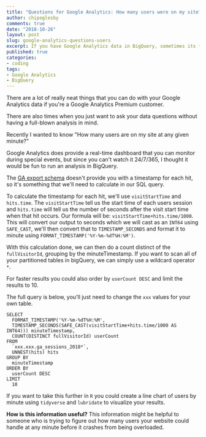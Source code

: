 ```yaml
---
title: "Questions for Google Analytics: How many users were on my site?"
author: chipoglesby
comments: true
date: "2018-10-26"
layout: post
slug: google-analytics-questions-users
excerpt: If you have Google Analytics data in BigQuery, sometimes its fun just to ask questions.
published: true
categories:
- coding
tags:
- Google Analytics
- BigQuery
---
```


There are a lot of really neat things that you can do with your Google Analytics
data if you're a Google Analytics Premium customer.

There are also times when you just want to ask your data questions without 
having a full-blown analysis in mind.

Recently I wanted to know "How many users are on my site at any given minute?"

Google Analytics does provide a real-time dashboard that you can monitor during
special events, but since you can't watch it 24/7/365, I thought it would be
fun to run an analysis in BigQuery.

The 
[GA export schema](https://support.google.com/analytics/answer/3437719?hl=en)
doesn't provide you with a timestamp for each hit, so it's something that
we'll need to calculate in our SQL query.

To calculate the timestamp for each hit, we'll use `visitStartTime` and 
`hits.time`. The `visitStartTime` tell us the start time of each users session
and `hits.time` will tell us the number of seconds after the visit start time
when that hit occurs. Our formula will be: `visitStartTime+hits.time/1000`. 
This will convert our output to seconds which we will cast as an `INT64` using
`SAFE_CAST`, we'll then convert that to `TIMESTAMP_SECONDS` and format it to 
minute using `FORMAT_TIMESTAMP('%Y-%m-%dT%H:%M')`.

With this calculation done, we can then do a count distinct of the 
`fullVisitorId`, grouping by the minuteTimestamp. If you want to scan all of 
your partitioned tables in bigQuery, we can simply use a wildcard operator `*`.

For faster results you could also order by `userCount DESC` and limit the 
results to 10.

The full query is below, you'll just need to change the `xxx` values for your 
own table.

```
SELECT
  FORMAT_TIMESTAMP('%Y-%m-%dT%H:%M', 
  TIMESTAMP_SECONDS(SAFE_CAST(visitStartTime+hits.time/1000 AS INT64))) minuteTimestamp,
  COUNT(DISTINCT fullVisitorId) userCount
FROM
  `xxx.xxx.ga_sessions_2018*`,
  UNNEST(hits) hits
GROUP BY
  minuteTimestamp
ORDER BY
  userCount DESC
LIMIT
  10
```

If you want to take this further in `R` you could create a line chart of users
by minute using `tidyverse` and `lubridate` to visualize your results.

**How is this information useful?** This information might be helpful to someone
who is trying to figure out how many users your website could handle at any
minute before it crashes from being overloaded.
